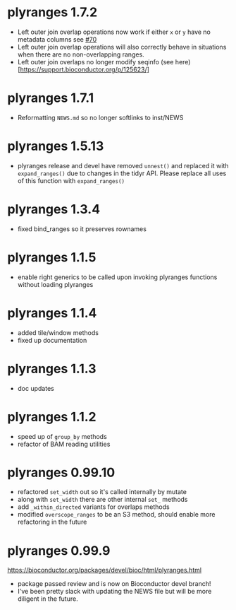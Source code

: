 # plyranges 1.7.2

* Left outer join overlap operations now work if either `x` or `y` have
no metadata columns see [#70](https://github.com/sa-lee/plyranges/issues/70) 
* Left outer join overlap operations will also correctly
behave in situations when there are no non-overlapping ranges.
* Left outer join overlaps no longer modify seqinfo (see here)[https://support.bioconductor.org/p/125623/]

# plyranges 1.7.1

* Reformatting `NEWS.md` so no longer softlinks to inst/NEWS

# plyranges 1.5.13  

* plyranges release and devel have removed `unnest()` and replaced it
with `expand_ranges()` due to changes in the tidyr API. Please replace
all uses of this function with `expand_ranges()`

# plyranges 1.3.4 

* fixed bind_ranges so it preserves rownames

# plyranges 1.1.5 

* enable right generics to be called upon invoking plyranges functions
without loading plyranges

# plyranges 1.1.4 

* added tile/window methods
* fixed up documentation

# plyranges 1.1.3 

* doc updates

# plyranges 1.1.2 

* speed up of `group_by` methods
* refactor of BAM reading utilities

# plyranges 0.99.10 

* refactored `set_width` out so it's called internally by mutate
* along with `set_width` there are other internal `set_` methods
* add `_within_directed` variants for overlaps methods
* modified `overscope_ranges` to be an S3 method, should enable more refactoring in the future

# plyranges 0.99.9

https://bioconductor.org/packages/devel/bioc/html/plyranges.html

- package passed review and is now on Bioconductor devel branch!
- I've been pretty slack with updating the NEWS file but will be more
diligent in the future.